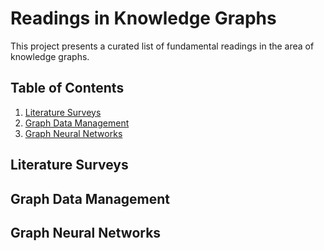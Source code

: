 # Readings in Knowledge Graphs

This project presents a curated list of fundamental readings in the area of knowledge graphs.

## <a name='TOC'>Table of Contents</a>

  1. [Literature Surveys](#surveys)
  2. [Graph Data Management](#graph-dm)
  3. [Graph Neural Networks](#graph-nn)

## <a name='survey'> Literature Surveys

##  <a name='graph-theory'> Graph Data Management

##  <a name='graph-nn'> Graph Neural Networks

